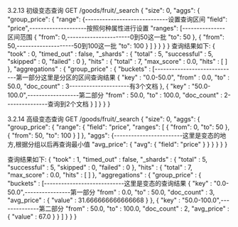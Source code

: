 3.2.13  初级变态查询
GET /goods/fruit/_search
{
  "size": 0,
  "aggs": {
    "group_price": {
      "range": {-----------------------------设置查询区间
        "field": "price",--------------------按照何种属性进行设置
        "ranges": [---------------区间范围
          {
            "from": 0,----------------------0到50这一批
            "to": 50
          },
          {
            "from": 50,--------------------50到100这一批
            "to": 100
          }
        ]
      }
    }
  }
}
查询结果如下:
	{
	  "took" : 0,
	  "timed_out" : false,
	  "_shards" : {
		"total" : 5,
		"successful" : 5,
		"skipped" : 0,
		"failed" : 0
	  },
	  "hits" : {
		"total" : 7,
		"max_score" : 0.0,
		"hits" : [ ]
	  },
	  "aggregations" : {
		"group_price" : {
		  "buckets" : [-----------------------------第一部分这里是分区的区间查询结果
			{
			  "key" : "0.0-50.0",
			  "from" : 0.0,
			  "to" : 50.0,
			  "doc_count" : 3---------------------有3个文档
			},
			{
			  "key" : "50.0-100.0",------------------第二部分
			  "from" : 50.0,
			  "to" : 100.0,
			  "doc_count" : 2---------------查询到2个文档
			}
		  ]
		}
	  }
	}

3.2.14 高级变态查询
GET /goods/fruit/_search
{
  "size": 0,
  "aggs": {
    "group_price": {
      "range": {
        "field": "price",
        "ranges": [
          {
            "from": 0,
            "to": 50
          },
          {
            "from": 50,
            "to": 100
          }
        ]
      },
      "aggs": {------------------------这里是变态的地方,根据分组以后再查询最小值
        "avg_price": {
          "avg": {
            "field": "price"
          }
        }
      }
    }
  }
}

查询结果如下:
	{
	  "took" : 1,
	  "timed_out" : false,
	  "_shards" : {
		"total" : 5,
		"successful" : 5,
		"skipped" : 0,
		"failed" : 0
	  },
	  "hits" : {
		"total" : 7,
		"max_score" : 0.0,
		"hits" : [ ]
	  },
	  "aggregations" : {
		"group_price" : {
		  "buckets" : [----------------------------这里是变态的查询结果
			{
			  "key" : "0.0-50.0",----------------第一部分
			  "from" : 0.0,
			  "to" : 50.0,
			  "doc_count" : 3,
			  "avg_price" : {
				"value" : 31.666666666666668
			  }
			},
			{
			  "key" : "50.0-100.0",--------------第二部分
			  "from" : 50.0,
			  "to" : 100.0,
			  "doc_count" : 2,
			  "avg_price" : {
				"value" : 67.0
			  }
			}
		  ]
		}
	  }
	}








